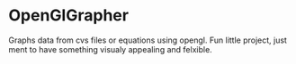 # OpenGlGrapher
Graphs data from cvs files or equations using opengl. Fun little project, just ment to have something visualy appealing and felxible.

